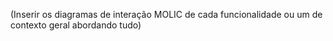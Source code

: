 (Inserir os diagramas de interação MOLIC de cada funcionalidade ou um de contexto geral abordando tudo)
